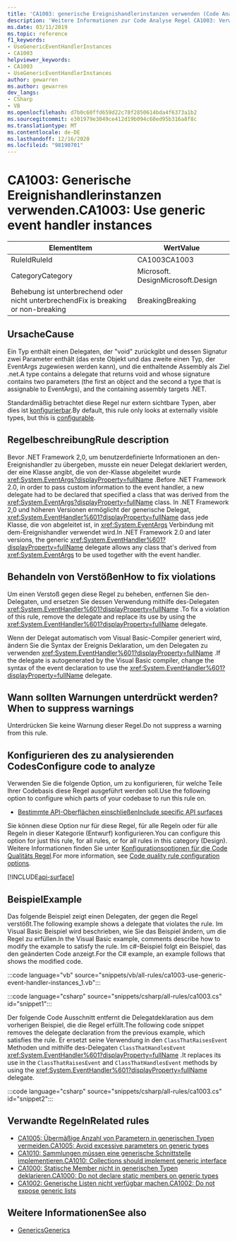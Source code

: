 ```yaml
---
title: 'CA1003: generische Ereignishandlerinstanzen verwenden (Code Analyse)'
description: 'Weitere Informationen zur Code Analyse Regel CA1003: Verwenden von generischen Ereignishandlerinstanzen'
ms.date: 03/11/2019
ms.topic: reference
f1_keywords:
- UseGenericEventHandlerInstances
- CA1003
helpviewer_keywords:
- CA1003
- UseGenericEventHandlerInstances
author: gewarren
ms.author: gewarren
dev_langs:
- CSharp
- VB
ms.openlocfilehash: d7b0c60ffd659d22c78f2850614bda4f6373a1b2
ms.sourcegitcommit: e301979e3049ce412d19b094c60ed95b316a8f8c
ms.translationtype: MT
ms.contentlocale: de-DE
ms.lasthandoff: 12/16/2020
ms.locfileid: "98190701"
---
```

# <a name="ca1003-use-generic-event-handler-instances"></a><span data-ttu-id="81a99-103">CA1003: Generische Ereignishandlerinstanzen verwenden.</span><span class="sxs-lookup"><span data-stu-id="81a99-103">CA1003: Use generic event handler instances</span></span>

| <span data-ttu-id="81a99-104">Element</span><span class="sxs-lookup"><span data-stu-id="81a99-104">Item</span></span>                                     | <span data-ttu-id="81a99-105">Wert</span><span class="sxs-lookup"><span data-stu-id="81a99-105">Value</span></span>            |
|------------------------------------------|------------------|
| <span data-ttu-id="81a99-106">RuleId</span><span class="sxs-lookup"><span data-stu-id="81a99-106">RuleId</span></span>                                   | <span data-ttu-id="81a99-107">CA1003</span><span class="sxs-lookup"><span data-stu-id="81a99-107">CA1003</span></span>           |
| <span data-ttu-id="81a99-108">Category</span><span class="sxs-lookup"><span data-stu-id="81a99-108">Category</span></span>                                 | <span data-ttu-id="81a99-109">Microsoft. Design</span><span class="sxs-lookup"><span data-stu-id="81a99-109">Microsoft.Design</span></span> |
| <span data-ttu-id="81a99-110">Behebung ist unterbrechend oder nicht unterbrechend</span><span class="sxs-lookup"><span data-stu-id="81a99-110">Fix is breaking or non-breaking</span></span> | <span data-ttu-id="81a99-111">Breaking</span><span class="sxs-lookup"><span data-stu-id="81a99-111">Breaking</span></span>         |

## <a name="cause"></a><span data-ttu-id="81a99-112">Ursache</span><span class="sxs-lookup"><span data-stu-id="81a99-112">Cause</span></span>

<span data-ttu-id="81a99-113">Ein Typ enthält einen Delegaten, der "void" zurückgibt und dessen Signatur zwei Parameter enthält (das erste Objekt und das zweite einen Typ, der EventArgs zugewiesen werden kann), und die enthaltende Assembly als Ziel .net.</span><span class="sxs-lookup"><span data-stu-id="81a99-113">A type contains a delegate that returns void and whose signature contains two parameters (the first an object and the second a type that is assignable to EventArgs), and the containing assembly targets .NET.</span></span>

<span data-ttu-id="81a99-114">Standardmäßig betrachtet diese Regel nur extern sichtbare Typen, aber dies ist [konfigurierbar](#configure-code-to-analyze).</span><span class="sxs-lookup"><span data-stu-id="81a99-114">By default, this rule only looks at externally visible types, but this is [configurable](#configure-code-to-analyze).</span></span>

## <a name="rule-description"></a><span data-ttu-id="81a99-115">Regelbeschreibung</span><span class="sxs-lookup"><span data-stu-id="81a99-115">Rule description</span></span>

<span data-ttu-id="81a99-116">Bevor .NET Framework 2,0, um benutzerdefinierte Informationen an den-Ereignishandler zu übergeben, musste ein neuer Delegat deklariert werden, der eine Klasse angibt, die von der-Klasse abgeleitet wurde <xref:System.EventArgs?displayProperty=fullName> .</span><span class="sxs-lookup"><span data-stu-id="81a99-116">Before .NET Framework 2.0, in order to pass custom information to the event handler, a new delegate had to be declared that specified a class that was derived from the <xref:System.EventArgs?displayProperty=fullName> class.</span></span> <span data-ttu-id="81a99-117">In .NET Framework 2,0 und höheren Versionen ermöglicht der generische Delegat, <xref:System.EventHandler%601?displayProperty=fullName> dass jede Klasse, die von abgeleitet ist, in <xref:System.EventArgs> Verbindung mit dem-Ereignishandler verwendet wird.</span><span class="sxs-lookup"><span data-stu-id="81a99-117">In .NET Framework 2.0 and later versions, the generic <xref:System.EventHandler%601?displayProperty=fullName> delegate allows any class that's derived from <xref:System.EventArgs> to be used together with the event handler.</span></span>

## <a name="how-to-fix-violations"></a><span data-ttu-id="81a99-118">Behandeln von Verstößen</span><span class="sxs-lookup"><span data-stu-id="81a99-118">How to fix violations</span></span>

<span data-ttu-id="81a99-119">Um einen Verstoß gegen diese Regel zu beheben, entfernen Sie den-Delegaten, und ersetzen Sie dessen Verwendung mithilfe des-Delegaten <xref:System.EventHandler%601?displayProperty=fullName> .</span><span class="sxs-lookup"><span data-stu-id="81a99-119">To fix a violation of this rule, remove the delegate and replace its use by using the <xref:System.EventHandler%601?displayProperty=fullName> delegate.</span></span>

<span data-ttu-id="81a99-120">Wenn der Delegat automatisch vom Visual Basic-Compiler generiert wird, ändern Sie die Syntax der Ereignis Deklaration, um den Delegaten zu verwenden <xref:System.EventHandler%601?displayProperty=fullName> .</span><span class="sxs-lookup"><span data-stu-id="81a99-120">If the delegate is autogenerated by the Visual Basic compiler, change the syntax of the event declaration to use the <xref:System.EventHandler%601?displayProperty=fullName> delegate.</span></span>

## <a name="when-to-suppress-warnings"></a><span data-ttu-id="81a99-121">Wann sollten Warnungen unterdrückt werden?</span><span class="sxs-lookup"><span data-stu-id="81a99-121">When to suppress warnings</span></span>

<span data-ttu-id="81a99-122">Unterdrücken Sie keine Warnung dieser Regel.</span><span class="sxs-lookup"><span data-stu-id="81a99-122">Do not suppress a warning from this rule.</span></span>

## <a name="configure-code-to-analyze"></a><span data-ttu-id="81a99-123">Konfigurieren des zu analysierenden Codes</span><span class="sxs-lookup"><span data-stu-id="81a99-123">Configure code to analyze</span></span>

<span data-ttu-id="81a99-124">Verwenden Sie die folgende Option, um zu konfigurieren, für welche Teile Ihrer Codebasis diese Regel ausgeführt werden soll.</span><span class="sxs-lookup"><span data-stu-id="81a99-124">Use the following option to configure which parts of your codebase to run this rule on.</span></span>

- [<span data-ttu-id="81a99-125">Bestimmte API-Oberflächen einschließen</span><span class="sxs-lookup"><span data-stu-id="81a99-125">Include specific API surfaces</span></span>](#include-specific-api-surfaces)

<span data-ttu-id="81a99-126">Sie können diese Option nur für diese Regel, für alle Regeln oder für alle Regeln in dieser Kategorie (Entwurf) konfigurieren.</span><span class="sxs-lookup"><span data-stu-id="81a99-126">You can configure this option for just this rule, for all rules, or for all rules in this category (Design).</span></span> <span data-ttu-id="81a99-127">Weitere Informationen finden Sie unter [Konfigurationsoptionen für die Code Qualitäts Regel](../code-quality-rule-options.md).</span><span class="sxs-lookup"><span data-stu-id="81a99-127">For more information, see [Code quality rule configuration options](../code-quality-rule-options.md).</span></span>

[!INCLUDE[api-surface](~/includes/code-analysis/api-surface.md)]

## <a name="example"></a><span data-ttu-id="81a99-128">Beispiel</span><span class="sxs-lookup"><span data-stu-id="81a99-128">Example</span></span>

<span data-ttu-id="81a99-129">Das folgende Beispiel zeigt einen Delegaten, der gegen die Regel verstößt.</span><span class="sxs-lookup"><span data-stu-id="81a99-129">The following example shows a delegate that violates the rule.</span></span> <span data-ttu-id="81a99-130">Im Visual Basic Beispiel wird beschrieben, wie Sie das Beispiel ändern, um die Regel zu erfüllen.</span><span class="sxs-lookup"><span data-stu-id="81a99-130">In the Visual Basic example, comments describe how to modify the example to satisfy the rule.</span></span> <span data-ttu-id="81a99-131">Im c#-Beispiel folgt ein Beispiel, das den geänderten Code anzeigt.</span><span class="sxs-lookup"><span data-stu-id="81a99-131">For the C# example, an example follows that shows the modified code.</span></span>

:::code language="vb" source="snippets/vb/all-rules/ca1003-use-generic-event-handler-instances_1.vb":::

:::code language="csharp" source="snippets/csharp/all-rules/ca1003.cs" id="snippet1":::

<span data-ttu-id="81a99-132">Der folgende Code Ausschnitt entfernt die Delegatdeklaration aus dem vorherigen Beispiel, die die Regel erfüllt.</span><span class="sxs-lookup"><span data-stu-id="81a99-132">The following code snippet removes the delegate declaration from the previous example, which satisfies the rule.</span></span> <span data-ttu-id="81a99-133">Er ersetzt seine Verwendung in den `ClassThatRaisesEvent` Methoden und mithilfe des-Delegaten `ClassThatHandlesEvent` <xref:System.EventHandler%601?displayProperty=fullName> .</span><span class="sxs-lookup"><span data-stu-id="81a99-133">It replaces its use in the `ClassThatRaisesEvent` and `ClassThatHandlesEvent` methods by using the <xref:System.EventHandler%601?displayProperty=fullName> delegate.</span></span>

:::code language="csharp" source="snippets/csharp/all-rules/ca1003.cs" id="snippet2":::

## <a name="related-rules"></a><span data-ttu-id="81a99-134">Verwandte Regeln</span><span class="sxs-lookup"><span data-stu-id="81a99-134">Related rules</span></span>

- [<span data-ttu-id="81a99-135">CA1005: Übermäßige Anzahl von Parametern in generischen Typen vermeiden.</span><span class="sxs-lookup"><span data-stu-id="81a99-135">CA1005: Avoid excessive parameters on generic types</span></span>](ca1005.md)
- [<span data-ttu-id="81a99-136">CA1010: Sammlungen müssen eine generische Schnittstelle implementieren.</span><span class="sxs-lookup"><span data-stu-id="81a99-136">CA1010: Collections should implement generic interface</span></span>](ca1010.md)
- [<span data-ttu-id="81a99-137">CA1000: Statische Member nicht in generischen Typen deklarieren.</span><span class="sxs-lookup"><span data-stu-id="81a99-137">CA1000: Do not declare static members on generic types</span></span>](ca1000.md)
- [<span data-ttu-id="81a99-138">CA1002: Generische Listen nicht verfügbar machen.</span><span class="sxs-lookup"><span data-stu-id="81a99-138">CA1002: Do not expose generic lists</span></span>](ca1002.md)

## <a name="see-also"></a><span data-ttu-id="81a99-139">Weitere Informationen</span><span class="sxs-lookup"><span data-stu-id="81a99-139">See also</span></span>

- [<span data-ttu-id="81a99-140">Generics</span><span class="sxs-lookup"><span data-stu-id="81a99-140">Generics</span></span>](../../../csharp/programming-guide/generics/index.md)
